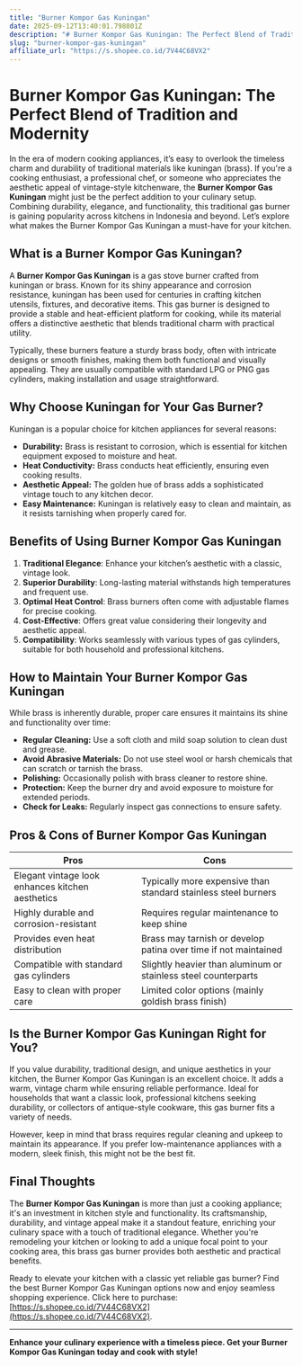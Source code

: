 ```yaml
---
title: "Burner Kompor Gas Kuningan"
date: 2025-09-12T13:40:01.798801Z
description: "# Burner Kompor Gas Kuningan: The Perfect Blend of Tradition and Modernity..."
slug: "burner-kompor-gas-kuningan"
affiliate_url: "https://s.shopee.co.id/7V44C68VX2"
---
```

# Burner Kompor Gas Kuningan: The Perfect Blend of Tradition and Modernity

In the era of modern cooking appliances, it’s easy to overlook the timeless charm and durability of traditional materials like kuningan (brass). If you're a cooking enthusiast, a professional chef, or someone who appreciates the aesthetic appeal of vintage-style kitchenware, the **Burner Kompor Gas Kuningan** might just be the perfect addition to your culinary setup. Combining durability, elegance, and functionality, this traditional gas burner is gaining popularity across kitchens in Indonesia and beyond. Let’s explore what makes the Burner Kompor Gas Kuningan a must-have for your kitchen.

## What is a Burner Kompor Gas Kuningan?

A **Burner Kompor Gas Kuningan** is a gas stove burner crafted from kuningan or brass. Known for its shiny appearance and corrosion resistance, kuningan has been used for centuries in crafting kitchen utensils, fixtures, and decorative items. This gas burner is designed to provide a stable and heat-efficient platform for cooking, while its material offers a distinctive aesthetic that blends traditional charm with practical utility.

Typically, these burners feature a sturdy brass body, often with intricate designs or smooth finishes, making them both functional and visually appealing. They are usually compatible with standard LPG or PNG gas cylinders, making installation and usage straightforward.

## Why Choose Kuningan for Your Gas Burner?

Kuningan is a popular choice for kitchen appliances for several reasons:

- **Durability:** Brass is resistant to corrosion, which is essential for kitchen equipment exposed to moisture and heat.
- **Heat Conductivity:** Brass conducts heat efficiently, ensuring even cooking results.
- **Aesthetic Appeal:** The golden hue of brass adds a sophisticated vintage touch to any kitchen decor.
- **Easy Maintenance:** Kuningan is relatively easy to clean and maintain, as it resists tarnishing when properly cared for.

## Benefits of Using Burner Kompor Gas Kuningan

1. **Traditional Elegance**: Enhance your kitchen’s aesthetic with a classic, vintage look.
2. **Superior Durability**: Long-lasting material withstands high temperatures and frequent use.
3. **Optimal Heat Control**: Brass burners often come with adjustable flames for precise cooking.
4. **Cost-Effective**: Offers great value considering their longevity and aesthetic appeal.
5. **Compatibility**: Works seamlessly with various types of gas cylinders, suitable for both household and professional kitchens.

## How to Maintain Your Burner Kompor Gas Kuningan

While brass is inherently durable, proper care ensures it maintains its shine and functionality over time:

- **Regular Cleaning:** Use a soft cloth and mild soap solution to clean dust and grease.
- **Avoid Abrasive Materials:** Do not use steel wool or harsh chemicals that can scratch or tarnish the brass.
- **Polishing:** Occasionally polish with brass cleaner to restore shine.
- **Protection:** Keep the burner dry and avoid exposure to moisture for extended periods.
- **Check for Leaks:** Regularly inspect gas connections to ensure safety.

## Pros & Cons of Burner Kompor Gas Kuningan

| Pros | Cons |
| --- | --- |
| Elegant vintage look enhances kitchen aesthetics | Typically more expensive than standard stainless steel burners |
| Highly durable and corrosion-resistant | Requires regular maintenance to keep shine |
| Provides even heat distribution | Brass may tarnish or develop patina over time if not maintained |
| Compatible with standard gas cylinders | Slightly heavier than aluminum or stainless steel counterparts |
| Easy to clean with proper care | Limited color options (mainly goldish brass finish) |

## Is the Burner Kompor Gas Kuningan Right for You?

If you value durability, traditional design, and unique aesthetics in your kitchen, the Burner Kompor Gas Kuningan is an excellent choice. It adds a warm, vintage charm while ensuring reliable performance. Ideal for households that want a classic look, professional kitchens seeking durability, or collectors of antique-style cookware, this gas burner fits a variety of needs.

However, keep in mind that brass requires regular cleaning and upkeep to maintain its appearance. If you prefer low-maintenance appliances with a modern, sleek finish, this might not be the best fit.

## Final Thoughts

The **Burner Kompor Gas Kuningan** is more than just a cooking appliance; it's an investment in kitchen style and functionality. Its craftsmanship, durability, and vintage appeal make it a standout feature, enriching your culinary space with a touch of traditional elegance. Whether you're remodeling your kitchen or looking to add a unique focal point to your cooking area, this brass gas burner provides both aesthetic and practical benefits.

Ready to elevate your kitchen with a classic yet reliable gas burner? Find the best Burner Kompor Gas Kuningan options now and enjoy seamless shopping experience. Click here to purchase: [https://s.shopee.co.id/7V44C68VX2](https://s.shopee.co.id/7V44C68VX2).

---

**Enhance your culinary experience with a timeless piece. Get your Burner Kompor Gas Kuningan today and cook with style!**